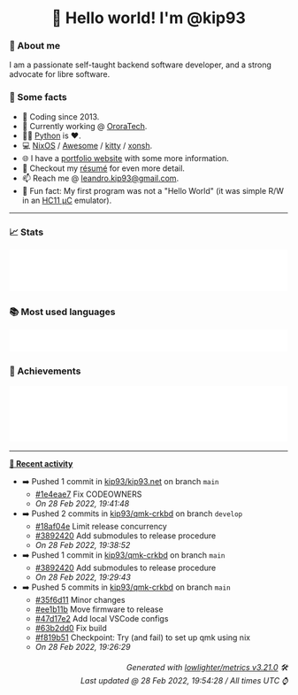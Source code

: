 <!-- README template, populated using this action:
     https://github.com/kip93/kip93/blob/main/.github/workflows/readme.yml. -->

<h1 align="center">👋 Hello world! I'm @kip93</h1> <!-- LOGIN => username -->

### 👤 About me

I am a passionate self-taught backend software developer, and a strong advocate for libre software.


### 💬 Some facts

* 📅 Coding since 2013.
* 💼 Currently working @ [OroraTech](https://ororatech.com/).
* 👨‍💻 [Python](https://github.com/search?q=user%3Akip93&l=python) is ❤️. <!-- LOGIN => username -->
* 💻 [NixOS](https://github.com/NixOS/) /
     [Awesome](https://github.com/awesomeWM/) /
     [kitty](https://github.com/kovidgoyal/kitty/) /
     [xonsh](https://github.com/xonsh/).
* 🌐 I have a [portfolio website](https://kip93.net/) with some more information.
* 📝 Checkout my [résumé](https://kip93.net/resume/) for even more detail.
* 📫 Reach me @ [leandro.kip93@gmail.com](mailto:leandro.kip93@gmail.com).
* 🎲 Fun fact: My first program was not a "Hello World" (it was simple R/W in an [HC11 µC](https://en.wikipedia.org/wiki/68HC11) emulator).


-----------------------------------------------------------------------------------------------------------------------


### 📈 Stats

![](./stats.svg)


### 📚 Most used languages <!-- by percentage, in decreasing order -->

![](./languages.svg)


### 🏅 Achievements

![](./achievements.svg)


-----------------------------------------------------------------------------------------------------------------------


**[📰 Recent activity](https://github.com/kip93)**
* ➡️ Pushed 1 commit in [kip93/kip93.net](https://github.com/kip93/kip93.net) on branch `main`
  * [#1e4eae7](https://github.com/kip93/kip93.net/commit/1e4eae7) Fix CODEOWNERS
  * *On 28 Feb 2022, 19:41:48*
* ➡️ Pushed 2 commits in [kip93/qmk-crkbd](https://github.com/kip93/qmk-crkbd) on branch `develop`
  * [#18af04e](https://github.com/kip93/qmk-crkbd/commit/18af04e) Limit release concurrency
  * [#3892420](https://github.com/kip93/qmk-crkbd/commit/3892420) Add submodules to release procedure
  * *On 28 Feb 2022, 19:38:52*
* ➡️ Pushed 1 commit in [kip93/qmk-crkbd](https://github.com/kip93/qmk-crkbd) on branch `main`
  * [#3892420](https://github.com/kip93/qmk-crkbd/commit/3892420) Add submodules to release procedure
  * *On 28 Feb 2022, 19:29:43*
* ➡️ Pushed 5 commits in [kip93/qmk-crkbd](https://github.com/kip93/qmk-crkbd) on branch `main`
  * [#35f6d11](https://github.com/kip93/qmk-crkbd/commit/35f6d11) Minor changes
  * [#ee1b11b](https://github.com/kip93/qmk-crkbd/commit/ee1b11b) Move firmware to release
  * [#47d17e2](https://github.com/kip93/qmk-crkbd/commit/47d17e2) Add local VSCode configs
  * [#63b2dd0](https://github.com/kip93/qmk-crkbd/commit/63b2dd0) Fix build
  * [#f819b51](https://github.com/kip93/qmk-crkbd/commit/f819b51) Checkpoint: Try (and fail) to set up qmk using nix
  * *On 28 Feb 2022, 19:26:29*
 <!-- Last activity -->


<h6 align="right"><em>
    Generated with <a href="https://github.com/lowlighter/metrics/tree/latest/">lowlighter/metrics v3.21.0</a> 🛠️<br> <!-- VERSION => MAJOR.minor.patch -->
    Last updated @ 28 Feb 2022, 19:54:28 / All times UTC ⌚ <!-- meta.generated => DD/MM/YYYY, hh:mm -->
</em></h6>

